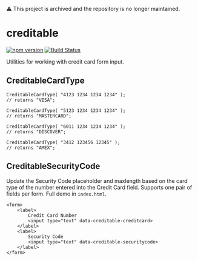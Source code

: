 :warning: This project is archived and the repository is no longer maintained.

# creditable

[![npm version](https://badge.fury.io/js/creditable.svg)](https://badge.fury.io/js/creditable)
[![Build Status](https://img.shields.io/travis/filamentgroup/creditable/master.svg)](https://travis-ci.org/filamentgroup/creditable)

Utilities for working with credit card form input.

## CreditableCardType

```
CreditableCardType( "4123 1234 1234 1234" );
// returns "VISA";

CreditableCardType( "5123 1234 1234 1234" );
// returns "MASTERCARD";

CreditableCardType( "6011 1234 1234 1234" );
// returns "DISCOVER";

CreditableCardType( "3412 123456 12345" );
// returns "AMEX";
```

## CreditableSecurityCode

Update the Security Code placeholder and maxlength based on the card type of the number entered into the Credit Card field. Supports one pair of fields per form. Full demo in `index.html`.

```
<form>
	<label>
		Credit Card Number
		<input type="text" data-creditable-creditcard>
	</label>
	<label>
		Security Code
		<input type="text" data-creditable-securitycode>
	</label>
</form>
```
